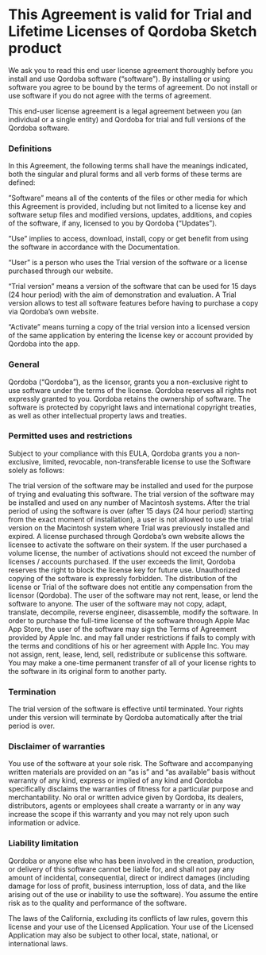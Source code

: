 # This Agreement is valid for Trial and Lifetime Licenses of Qordoba Sketch product

We ask you to read this end user license agreement thoroughly before you install and use Qordoba software (“software”). By installing or using software you agree to be bound by the terms of agreement. Do not install or use software if you do not agree with the terms of agreement.

This end-user license agreement is a legal agreement between you (an individual or a single entity) and Qordoba for trial and full versions of the Qordoba software.

### Definitions   

In this Agreement, the following terms shall have the meanings indicated, both the singular and plural forms and all verb forms of these terms are defined:

”Software” means all of the contents of the files or other media for which this Agreement is provided, including but not limited to a license key and software setup files and modified versions, updates, additions, and copies of the software, if any, licensed to you by Qordoba (“Updates”).

”Use” implies to access, download, install, copy or get benefit from using the software in accordance with the Documentation.

“User” is a person who uses the Trial version of the software or a license purchased through our website.

“Trial version” means a version of the software that can be used for 15 days (24 hour period) with the aim of demonstration and evaluation. A Trial version allows to test all software features before having to purchase a copy via Qordoba’s own website.

“Activate” means turning a copy of the trial version into a licensed version of the same application by entering the license key or account provided by Qordoba into the app.

### General

Qordoba (“Qordoba”), as the licensor, grants you a non-exclusive right to use software under the terms of the license. Qordoba reserves all rights not expressly granted to you. Qordoba retains the ownership of software. The software is protected by copyright laws and international copyright treaties, as well as other intellectual property laws and treaties.

### Permitted uses and restrictions

Subject to your compliance with this EULA, Qordoba grants you a non-exclusive, limited, revocable, non-transferable license to use the Software solely as follows:

The trial version of the software may be installed and used for the purpose of trying and evaluating this software.
The trial version of the software may be installed and used on any number of Macintosh systems.
After the trial period of using the software is over (after 15 days (24 hour period) starting from the exact moment of installation), a user is not allowed to use the trial version on the Macintosh system where Trial was previously installed and expired.
A license purchased through Qordoba’s own website allows the licensee to activate the software on their system. If the user purchased a volume license, the number of activations should not exceed the number of licenses / accounts purchased. If the user exceeds the limit, Qordoba reserves the right to block the license key for future use.
Unauthorized copying of the software is expressly forbidden.
The distribution of the license or Trial of the software does not entitle any compensation from the licensor (Qordoba).
The user of the software may not rent, lease, or lend the software to anyone.
The user of the software may not copy, adapt, translate, decompile, reverse engineer, disassemble, modify the software.
In order to purchase the full-time license of the software through Apple Mac App Store, the user of the software may sign the Terms of Agreement provided by Apple Inc. and may fall under restrictions if fails to comply with the terms and conditions of his or her agreement with Apple Inc.
You may not assign, rent, lease, lend, sell, redistribute or sublicense this software. You may make a one-time permanent transfer of all of your license rights to the software in its original form to another party.

### Termination

The trial version of the software is effective until terminated. Your rights under this version will terminate by Qordoba automatically after the trial period is over.

### Disclaimer of warranties

You use of the software at your sole risk. The Software and accompanying written materials are provided on an “as is” and “as available” basis without warranty of any kind, express or implied of any kind and Qordoba specifically disclaims the warranties of fitness for a particular purpose and merchantability. No oral or written advice given by Qordoba, its dealers, distributors, agents or employees shall create a warranty or in any way increase the scope if this warranty and you may not rely upon such information or advice.


### Liability limitation

Qordoba or anyone else who has been involved in the creation, production, or delivery of this software cannot be liable for, and shall not pay any amount of incidental, consequential, direct or indirect damages (including damage for loss of profit, business interruption, loss of data, and the like arising out of the use or inability to use the software). You assume the entire risk as to the quality and performance of the software.

The laws of the California, excluding its conflicts of law rules, govern this license and your use of the Licensed Application. Your use of the Licensed Application may also be subject to other local, state, national, or international laws.
